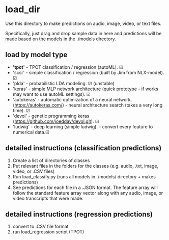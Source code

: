 # load_dir

Use this directory to make predictions on audio, image, video, or text files.

Specifically, just drag and drop sample data in here and predictions will be made based on the models in the ./models directory.

## load by model type
* **'tpot'** - TPOT classification / regression (autoML). &#x2611;
* 'scsr' - simple classification / regression (built by Jim from NLX-model). &#x2611;
* 'plda' - probabilistic LDA modeling. &#x2611; (unstable)
* 'keras' - simple MLP network architecture (quick prototype - if works may want to use autoML settings). &#x2611;
* 'autokeras' - automatic optimization of a neural network. (https://autokeras.com/) - neural architecture search (takes a very long time). &#x2611;
* 'devol' - genetic programming keras (https://github.com/joeddav/devol.git). &#x2611;
* 'ludwig' - deep learning (simple ludwig). - convert every feature to numerical data.&#x2611;

## detailed instructions (classification predictions) 

1. Create a list of directories of classes
2. Put relevant files in the folders for the classes (e.g. audio, .txt, image, video, or .CSV files)
3. Run load_classify.py (runs all models in ./models/ directory + makes predictions) 
4. See predictions for each file in a .JSON format. The feature array will follow the standard feature array vector along with any audio, image, or video transcripts that were made. 

## detailed instructions (regression predictions)  

1. convert to .CSV file format 
2. run load_regression script (TPOT)

